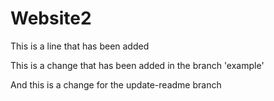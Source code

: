 # Website2

This is a line that has been added

This is a change that has been added in the branch 'example'

And this is a change for the update-readme branch

